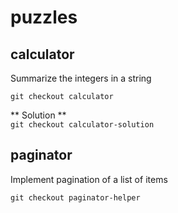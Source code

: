 # puzzles

## calculator

Summarize the integers in a string

`git checkout calculator`

** Solution **  
`git checkout calculator-solution`

## paginator

Implement pagination of a list of items

`git checkout paginator-helper`
